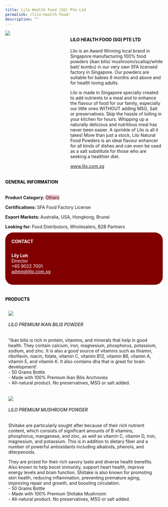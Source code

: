 ```yaml
---
title: Lilo Health Food (SG) Pte Ltd
permalink: /lilo-health-food/
description: ""
---
```

<div class="flex-paragraph">
		<p style="text-transform: uppercase"></p>
	</div>
	<div style="display: flex; flex-wrap: wrap;" class="flex-container">
		<div style="flex: 1 1 40%; display: block;" class="card sgds"><img src="https://drive.google.com/uc?export=download&amp;id=1slXiNFBm75MoyKsR2SiLgKOTOTBrNYDQ"></div>
		<div style="flex: 1 1 58%; display: block; margin-left: 3px" class="card-sgds">
			<h4 style="text-transform: uppercase; color: black;"><b>Lilo Health Food (SG) Pte Ltd</b></h4>
			<p>Lilo is an Award Winning local brand in Singapore manufacturing 100% food powders (ikan bilis/ mushroom/scallop/white bait/ kombu) in our very own SFA licensed factory in Singapore. Our powders are suitable for babies 6 months and above and for health loving adults.</p>
			<p>Lilo is made in Singapore specially created to add nutrients to a meal and to enhance the flavour of food for our family, especially our little ones WITHOUT adding MSG, Salt or preservatives. Skip the hassle of toiling in your kitchen for hours. Whipping up a naturally delicious and nutritious meal has never been easier. A sprinkle of  Lilo is all it takes!  More than just a stock,  Lilo Natural Food Powders is an ideal flavour enhancer for all kinds of dishes and can even be used as a salt substitute for those who are seeking a healthier diet.</p>
			<p><a target="_blank" href="https://www.lilo.com.sg">www.lilo.com.sg</a></p>
		</div>
	</div>
	<h4 style="text-transform: uppercase; color: black;"><b>General Information</b></h4>
	<div style="display: flex; flex-wrap: wrap;" class="flex-container">
		<div style="flex: 1 1 65%; display: block; align-self: stretch" class="card sgds">
			<div class="flex-paragraph">
				<p><b>Product Category: </b><span style="background-color: pink; border-radius: 10 px;">Others</span></p> 
				<p><b>Certifications: </b>SFA Food  Factory License</p>
				<p><b>Export Markets: </b>Australia, USA, Hongkong, Brunei</p>
				<p style="margin-bottom: 10px;"><b>Looking for: </b>Food Distributors, Wholesalers, B2B Partners</p>
			</div>
		</div>
		<div style="flex: 1 1 35%; padding: 10px; display: block; background-color: maroon; border-radius: 25px; align-self: center;" class="card sgds">
			<h4 style="color: white; margin-top: 10px; margin-left: 10px;">CONTACT</h4>
			<div class="flex-paragraph">
				<p style="padding: 10px; color: white;">
					<b>Lily Loh</b><br>Director<br>+65 9022 7001<br>
					<a style="color: white;" href="mailto:admin@lilo.com.sg">admin@lilo.com.sg</a>
				</p>
			</div>
		</div>
	</div>
	<br>
	<h4 style="text-transform: uppercase; color: black;"><b>products</b></h4>
	<div style="display: flex; flex-wrap: wrap;">
		<div style="flex: 1 1 47%; margin: 10px; display: block;" class="card sgds">
			<div style="display: block;" class="flex-image"><img src="https://drive.google.com/uc?export=download&amp;id=1hAxsW3np-tR-HCUpJHzGwT6Kuf02MjHe"></div>
			<div class="flex-paragraph">
				<h6 style="text-transform: uppercase; color: black;">Lilo Premium Ikan Bilis Powder</h6>
				<p>"Ikan bilis is rich in protein, vitamins, and minerals that help in good health. They contain calcium, iron, magnesium, phosphorus, potassium, sodium, and zinc. It is also a good source of vitamins such as thiamin, riboflavin, niacin, folate, vitamin C, vitamin B12, vitamin B6, vitamin A, vitamin E, and vitamin K. It also contains dha that is great for brain development!<br>- 50 Grams Bottle<br>- Made with 100% Premium Ikan Bilis Anchovies<br>- All-natural product. No preservatives, MSG or salt added.</p>
			</div>
		</div>
		<div style="flex: 1 1 47%; margin: 10px; display: block;" class="card sgds">
			<div style="display: block;" class="flex-image"><img src="https://drive.google.com/uc?export=download&amp;id=15DikAQLYXSz3FU8xuH_M1ZPbAqwyvkVQ"></div>
			<div class="flex-paragraph">
				<h6 style="text-transform: uppercase; color: black;">Lilo Premium Mushroom Powder</h6>
				<p>Shiitake are particularly sought after because of their rich nutrient content, which consists of significant amounts of B vitamins, phosphorus, manganese, and zinc, as well as vitamin C, vitamin D, iron, magnesium, and potassium. This is in addition to dietary fiber and a number of powerful antioxidants including alkaloids, phenols, and diterpenoids.</p>
				<p>They are prized for their rich savory taste and diverse health benefits. Also known to help boost immunity, support heart health, improve energy levels and brain function. Shiitake is also known for promoting skin health, reducing inflammation, preventing premature aging, improving repair and growth, and boosting circulation.<br>- 50 Grams Bottle<br>- Made with 100% Premium Shiitake Mushroom<br>- All-natural product. No preservatives, MSG or salt added.</p>
			</div>
		</div></div>